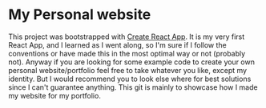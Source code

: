 # My Personal website

This project was bootstrapped with [Create React App](https://github.com/facebook/create-react-app).
It is my very first React App, and I learned as I went along, so I'm sure if I follow the conventions or have made this in the most optimal way or not 
(probably not). Anyway if you are looking for some example code to create your own personal website/portfolio feel free to 
take whatever you like, except my identity. But I would recommend you to look else where for best solutions since I can't guarantee anything.
This git is mainly to showcase how I made my website for my portfolio.
